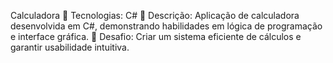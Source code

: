 Calculadora 🔹 Tecnologias: C# 🔹 Descrição: Aplicação de calculadora desenvolvida em C#, demonstrando habilidades em lógica de programação e interface gráfica. 🔹 Desafio: Criar um sistema eficiente de cálculos e garantir usabilidade intuitiva.
